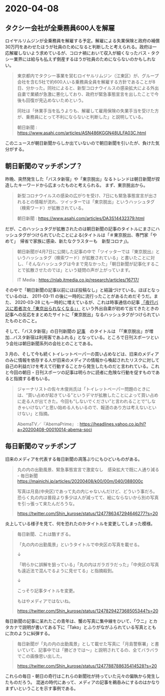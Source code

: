 2020-04-08
===

タクシー会社が全乗務員600人を解雇
---

ロイヤルリムジンが全乗務員を解雇する予定。解雇による失業保険と政府の補償30万円をあわせたほうが社員のためになると判断したと考えられる。政府は一応解雇しないよう求めているが、コロナ禍において収入が細くなったバス・タクシー業界には給与も払えず倒産するほうが社員のためにならないのかもしれない。

> 東京都内でタクシー事業を営むロイヤルリムジン（江東区）が、グループ会社を含む5社で約600人いる乗務員全員を解雇する方針であることが8日、分かった。同社によると、新型コロナウイルスの感染拡大による外出自粛で業績が急激に悪化しており、政府が緊急事態宣言を出したことで今後も回復が見込めないためという。
>
> 同社は「休業手当を払うよりも、解雇して雇用保険の失業手当を受けた方が、乗務員にとって不利にならないと判断した」と説明している。
>
> 朝日新聞 : https://www.asahi.com/articles/ASN486KGGN48ULFA03C.html

このニュースが朝日新聞からしか出ていないので朝日新聞を引いたが、負けた気分がする。

朝日新聞のマッチポンプ？
---

昨晩、突然発生した「バスタ新宿」や「東京脱出」なるトレンドは朝日新聞が捏造したキーワードから広まったものと考えられる。
まず、東京脱出から。

> 新型コロナウイルスの感染の広がりを受け、7日にも緊急事態宣言が出されるとの情報が流れ、ツイッターでは「東京脱出」というハッシュタグ（検索ワード）が拡散されている。
>
> 朝日新聞 : https://www.asahi.com/articles/DA3S14432379.html

だが、このハッシュタグが拡散されたのは朝日新聞の記事のタイトルにまさにハッシュタグがつけられていたことによる(タイトルは「＃東京脱出、専門家「やめて」　帰省で家族に感染、新たなクラスターも　新型コロナ」)。

> 朝日新聞が4月7日に公開した記事の中で「ツイッターでは『東京脱出』というハッシュタグ（検索ワード）が拡散されている」と書いたことに対し、「そんなハッシュタグは今まで見なかった」「朝日新聞が記事化することで拡散させたのでは」という疑問の声が上がっています。
>
> IT Media : https://nlab.itmedia.co.jp/research/articles/16717/

その中で「朝日新聞の記事以前にほぼ投稿なし」と結論づけている。ほぼとなっているのは、 2011-03-11 の後に一時的に流行ったことがあるためだそうだ。また、 2020-03-28 にも一時的に増えているが、これは時事通信の記事 [「夜行バスに若者次々「東京出られなくなる」」](https://www.jiji.com/jc/article?k=2020032800174) という外出自粛が初めて出てきたときの記事への反応をまとめたサイトに「東京脱出」なるハッシュタグがつけられていたものとのこと。

そして、「バスタ新宿」の日刊新聞の [記事](https://www.nikkansports.com/general/nikkan/news/202004070000642.html)　のタイトルは 
「「東京脱出」が増加…バスタ新宿は利用客であふれる」となっている。ところで日刊スポーツという会社は朝日新聞系列の会社とのことである。

3 月の、そして今も続くトイレットペーパーの買い占めなどは、旧来のメディアのみに情報を依存する人が旧来のメディアの情報から喚起されたリスクに対して自己の利益だけを考えて行動することから発生したものだと言われている。これと今回の朝日・日刊スポーツの記事は明らかに読者に危険な行動を促すものであると指摘する者もいる。

> ジャーナリストの佐々木俊尚氏は「トイレットペーパー問題のときには、“買い占めが起きている”というデマが拡散したことによって買い占めに走る人が出てきた。今回も“しないでください”と言われることで“しなきゃいけない”と思い始める人もいるので、報道のあり方は考えないといけない」と指摘。
>
> AbemaTV／『AbemaPrime』 : https://headlines.yahoo.co.jp/hl?a=20200408-00010014-abema-soci

毎日新聞のマッチポンプ
---

旧来のメディアを代表する毎日新聞の凋落ぶりにもひどいものがある。

> 丸の内の出勤風景、緊急事態宣言で激変なし　感染拡大で既に人通り減る - 毎日新聞 https://mainichi.jp/articles/20200408/k00/00m/040/088000c
> 
> 写真は月島(中央区)であって丸の内じゃないんだけど、どういう事だろ。恐らく丸の内は普段より多少は人が減ってて、絵にならないから別の写真を引っ張って来たんだろうな。
>
> https://twitter.com/Shin_kurose/status/1247786347294646277?s=20

炎上している様子を見て、何を恐れたのかタイトルを変更してしまった模様。

> 毎日新聞、これは酷すぎる。
> 
> 「丸の内の出勤風景」というタイトルで中央区の写真を載せる。
>
> ↓
> 
> 「明らかに誤解を狙っている」「丸の内はガラガラだった」「中央区の写真も遠近法で混んでるように見せてる」と指摘殺到。
> 
> ↓
>
> こっそり記事タイトルを変更。
> 
> もはやメディアではないね。
>
> https://twitter.com/Shin_kurose/status/1247829427368505344?s=20

毎日新聞の記事に呆れたこの青年は、蟹の写真に集中線をひいて、「ウニ」とカタカナで説明が書いてある下に「Tako」とふりがながふられている写真とともに次のように糾弾する。

> 毎日新聞が「丸の内の出勤風景」として載せた写真に「月島警察署」と書いていて、記事中では「勝どきでは〜」と説明されてるの、全てバラバラでこの画像思い出した。
>
> https://twitter.com/Shin_kurose/status/1247788788635414528?s=20

これらの毎日・朝日の奇行はこれらの新聞社が持っていた元々の偏執から発生したものだろう。
混迷の時代にあって、メディアの記事を鵜呑みにするのはかなりまずいということを示す事例である。
